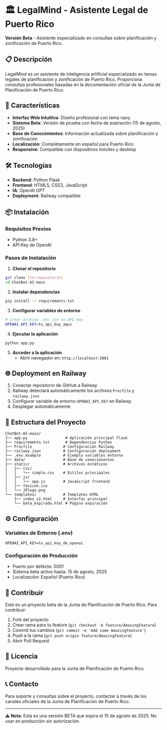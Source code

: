 # 🏛️ LegalMind - Asistente Legal de Puerto Rico

**Versión Beta** - Asistente especializado en consultas sobre planificación y zonificación de Puerto Rico.

## 📋 Descripción

LegalMind es un asistente de inteligencia artificial especializado en temas legales de planificación y zonificación de Puerto Rico. Proporciona consultas profesionales basadas en la documentación oficial de la Junta de Planificación de Puerto Rico.

## 🚀 Características

- **Interfaz Web Intuitiva**: Diseño profesional con tema navy
- **Sistema Beta**: Versión de prueba con fecha de expiración (15 de agosto, 2025)
- **Base de Conocimientos**: Información actualizada sobre planificación y zonificación
- **Localización**: Completamente en español para Puerto Rico
- **Responsive**: Compatible con dispositivos móviles y desktop

## 🛠️ Tecnologías

- **Backend**: Python Flask
- **Frontend**: HTML5, CSS3, JavaScript
- **IA**: OpenAI GPT
- **Deployment**: Railway compatible

## 📦 Instalación

### Requisitos Previos
- Python 3.8+
- API Key de OpenAI

### Pasos de Instalación

1. **Clonar el repositorio**
```bash
git clone [tu-repositorio]
cd ChatBot-AI-main
```

2. **Instalar dependencias**
```bash
pip install -r requirements.txt
```

3. **Configurar variables de entorno**
```bash
# Crear archivo .env con tu API key
OPENAI_API_KEY=tu_api_key_aqui
```

4. **Ejecutar la aplicación**
```bash
python app.py
```

5. **Acceder a la aplicación**
   - Abrir navegador en: `http://localhost:5001`

## 🌐 Deployment en Railway

1. Conectar repositorio de GitHub a Railway
2. Railway detectará automáticamente los archivos `Procfile` y `railway.json`
3. Configurar variable de entorno `OPENAI_API_KEY` en Railway
4. Desplegar automáticamente

## 📁 Estructura del Proyecto

```
ChatBot-AI-main/
├── app.py                 # Aplicación principal Flask
├── requirements.txt       # Dependencias Python
├── Procfile              # Configuración Railway
├── railway.json          # Configuración deployment
├── .env.example          # Ejemplo variables entorno
├── data/                 # Base de conocimientos
├── static/               # Archivos estáticos
│   ├── css/
│   │   └── simple.css    # Estilos principales
│   ├── js/
│   │   └── app.js        # JavaScript frontend
│   ├── favicon.ico
│   └── JPlogo.png
└── templates/            # Templates HTML
    ├── index_v2.html     # Interfaz principal
    └── beta_expirada.html # Página expiración
```

## ⚙️ Configuración

### Variables de Entorno (.env)
```env
OPENAI_API_KEY=tu_api_key_de_openai
```

### Configuración de Producción
- Puerto por defecto: 5001
- Sistema beta activo hasta: 15 de agosto, 2025
- Localización: Español (Puerto Rico)

## 🤝 Contribuir

Este es un proyecto beta de la Junta de Planificación de Puerto Rico. Para contribuir:

1. Fork del proyecto
2. Crear rama para tu feature (`git checkout -b feature/AmazingFeature`)
3. Commit tus cambios (`git commit -m 'Add some AmazingFeature'`)
4. Push a la rama (`git push origin feature/AmazingFeature`)
5. Abrir Pull Request

## 📄 Licencia

Proyecto desarrollado para la Junta de Planificación de Puerto Rico.

## 📞 Contacto

Para soporte y consultas sobre el proyecto, contactar a través de los canales oficiales de la Junta de Planificación de Puerto Rico.

---

**⚠️ Nota**: Esta es una versión BETA que expira el 15 de agosto de 2025. No usar en producción sin autorización.
